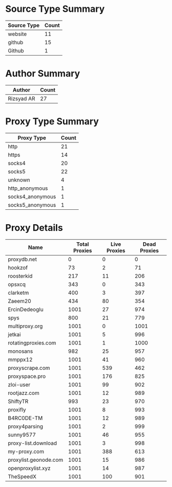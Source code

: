 # Source Type Summary

| Source Type | Count |
|-------------|-------|
| website | 11 |
| github | 15 |
| Github | 1 |


# Author Summary

| Author | Count |
|--------|-------|
| Rizsyad AR | 27 |


# Proxy Type Summary

| Proxy Type | Count |
|------------|-------|
| http | 21 |
| https | 14 |
| socks4 | 20 |
| socks5 | 22 |
| unknown | 4 |
| http_anonymous | 1 |
| socks4_anonymous | 1 |
| socks5_anonymous | 1 |


# Proxy Details

| Name | Total Proxies | Live Proxies | Dead Proxies |
|------|---------------|--------------|---------------|
| proxydb.net | 0 | 0 | 0 |
| hookzof | 73 | 2 | 71 |
| roosterkid | 217 | 11 | 206 |
| opsxcq | 343 | 0 | 343 |
| clarketm | 400 | 3 | 397 |
| Zaeem20 | 434 | 80 | 354 |
| ErcinDedeoglu | 1001 | 27 | 974 |
| spys | 800 | 21 | 779 |
| multiproxy.org | 1001 | 0 | 1001 |
| jetkai | 1001 | 5 | 996 |
| rotatingproxies.com | 1001 | 1 | 1000 |
| monosans | 982 | 25 | 957 |
| mmppx12 | 1001 | 41 | 960 |
| proxyscrape.com | 1001 | 539 | 462 |
| proxyspace.pro | 1001 | 176 | 825 |
| zloi-user | 1001 | 99 | 902 |
| rootjazz.com | 1001 | 12 | 989 |
| ShiftyTR | 993 | 23 | 970 |
| proxifly | 1001 | 8 | 993 |
| B4RC0DE-TM | 1001 | 12 | 989 |
| proxy4parsing | 1001 | 2 | 999 |
| sunny9577 | 1001 | 46 | 955 |
| proxy-list.download | 1001 | 3 | 998 |
| my-proxy.com | 1001 | 388 | 613 |
| proxylist.geonode.com | 1001 | 15 | 986 |
| openproxylist.xyz | 1001 | 14 | 987 |
| TheSpeedX | 1001 | 100 | 901 |
